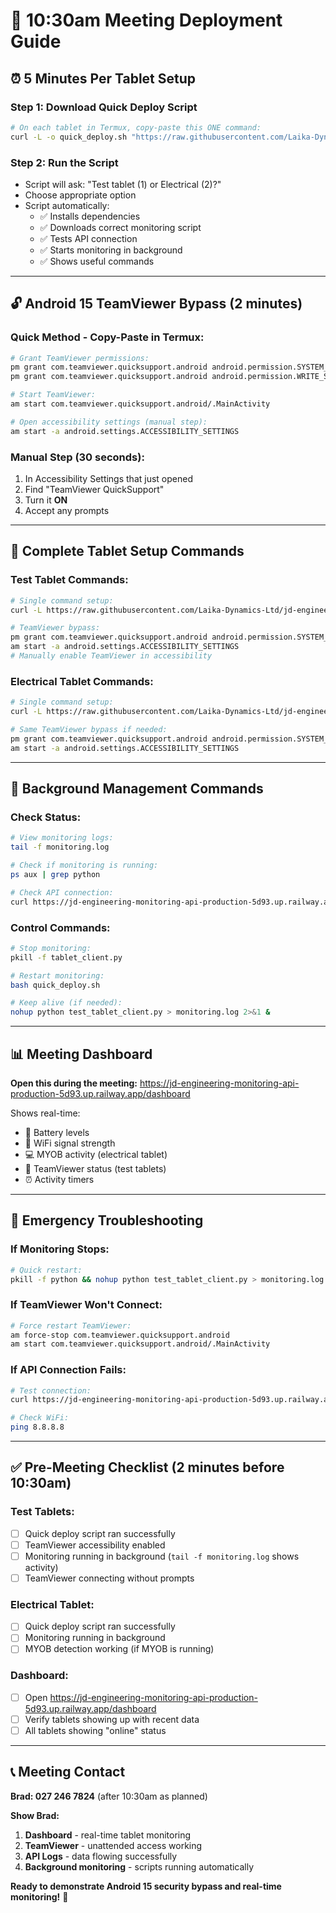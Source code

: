# 🚀 10:30am Meeting Deployment Guide

## ⏰ **5 Minutes Per Tablet Setup**

### **Step 1: Download Quick Deploy Script**
```bash
# On each tablet in Termux, copy-paste this ONE command:
curl -L -o quick_deploy.sh "https://raw.githubusercontent.com/Laika-Dynamics-Ltd/jd-engineering-monitoring-api/main/scripts/tablet_deployment/quick_deploy.sh" && chmod +x quick_deploy.sh && bash quick_deploy.sh
```

### **Step 2: Run the Script**
- Script will ask: "Test tablet (1) or Electrical (2)?"
- Choose appropriate option
- Script automatically:
  - ✅ Installs dependencies
  - ✅ Downloads correct monitoring script
  - ✅ Tests API connection
  - ✅ Starts monitoring in background
  - ✅ Shows useful commands

---

## 🔓 **Android 15 TeamViewer Bypass (2 minutes)**

### **Quick Method - Copy-Paste in Termux:**
```bash
# Grant TeamViewer permissions:
pm grant com.teamviewer.quicksupport.android android.permission.SYSTEM_ALERT_WINDOW
pm grant com.teamviewer.quicksupport.android android.permission.WRITE_SECURE_SETTINGS

# Start TeamViewer:
am start com.teamviewer.quicksupport.android/.MainActivity

# Open accessibility settings (manual step):
am start -a android.settings.ACCESSIBILITY_SETTINGS
```

### **Manual Step (30 seconds):**
1. In Accessibility Settings that just opened
2. Find "TeamViewer QuickSupport" 
3. Turn it **ON**
4. Accept any prompts

---

## 📱 **Complete Tablet Setup Commands**

### **Test Tablet Commands:**
```bash
# Single command setup:
curl -L https://raw.githubusercontent.com/Laika-Dynamics-Ltd/jd-engineering-monitoring-api/main/scripts/tablet_deployment/quick_deploy.sh | bash

# TeamViewer bypass:
pm grant com.teamviewer.quicksupport.android android.permission.SYSTEM_ALERT_WINDOW
am start -a android.settings.ACCESSIBILITY_SETTINGS
# Manually enable TeamViewer in accessibility
```

### **Electrical Tablet Commands:**
```bash
# Single command setup:
curl -L https://raw.githubusercontent.com/Laika-Dynamics-Ltd/jd-engineering-monitoring-api/main/scripts/tablet_deployment/quick_deploy.sh | bash

# Same TeamViewer bypass if needed:
pm grant com.teamviewer.quicksupport.android android.permission.SYSTEM_ALERT_WINDOW
am start -a android.settings.ACCESSIBILITY_SETTINGS
```

---

## 🎯 **Background Management Commands**

### **Check Status:**
```bash
# View monitoring logs:
tail -f monitoring.log

# Check if monitoring is running:
ps aux | grep python

# Check API connection:
curl https://jd-engineering-monitoring-api-production-5d93.up.railway.app/health
```

### **Control Commands:**
```bash
# Stop monitoring:
pkill -f tablet_client.py

# Restart monitoring:
bash quick_deploy.sh

# Keep alive (if needed):
nohup python test_tablet_client.py > monitoring.log 2>&1 &
```

---

## 📊 **Meeting Dashboard**

**Open this during the meeting:**
https://jd-engineering-monitoring-api-production-5d93.up.railway.app/dashboard

Shows real-time:
- 🔋 Battery levels
- 📶 WiFi signal strength  
- 💻 MYOB activity (electrical tablet)
- 📱 TeamViewer status (test tablets)
- ⏰ Activity timers

---

## 🚨 **Emergency Troubleshooting**

### **If Monitoring Stops:**
```bash
# Quick restart:
pkill -f python && nohup python test_tablet_client.py > monitoring.log 2>&1 &
```

### **If TeamViewer Won't Connect:**
```bash
# Force restart TeamViewer:
am force-stop com.teamviewer.quicksupport.android
am start com.teamviewer.quicksupport.android/.MainActivity
```

### **If API Connection Fails:**
```bash
# Test connection:
curl https://jd-engineering-monitoring-api-production-5d93.up.railway.app/health

# Check WiFi:
ping 8.8.8.8
```

---

## ✅ **Pre-Meeting Checklist (2 minutes before 10:30am)**

### **Test Tablets:**
- [ ] Quick deploy script ran successfully
- [ ] TeamViewer accessibility enabled
- [ ] Monitoring running in background (`tail -f monitoring.log` shows activity)
- [ ] TeamViewer connecting without prompts

### **Electrical Tablet:**
- [ ] Quick deploy script ran successfully  
- [ ] Monitoring running in background
- [ ] MYOB detection working (if MYOB is running)

### **Dashboard:**
- [ ] Open https://jd-engineering-monitoring-api-production-5d93.up.railway.app/dashboard
- [ ] Verify tablets showing up with recent data
- [ ] All tablets showing "online" status

---

## 📞 **Meeting Contact**

**Brad: 027 246 7824** (after 10:30am as planned)

**Show Brad:**
1. **Dashboard** - real-time tablet monitoring
2. **TeamViewer** - unattended access working
3. **API Logs** - data flowing successfully
4. **Background monitoring** - scripts running automatically

**Ready to demonstrate Android 15 security bypass and real-time monitoring!** 🎉 